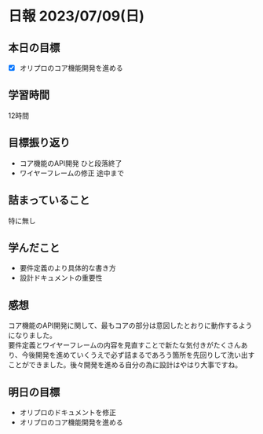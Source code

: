 # 日報 2023/07/09(日)

## 本日の目標
- [x] オリプロのコア機能開発を進める

## 学習時間
12時間

## 目標振り返り
- コア機能のAPI開発 ひと段落終了
- ワイヤーフレームの修正 途中まで

## 詰まっていること
特に無し

## 学んだこと
- 要件定義のより具体的な書き方
- 設計ドキュメントの重要性

## 感想
コア機能のAPI開発に関して、最もコアの部分は意図したとおりに動作するようになりました。  
要件定義とワイヤーフレームの内容を見直すことで新たな気付きがたくさんあり、今後開発を進めていくうえで必ず詰まるであろう箇所を先回りして洗い出すことができました。後々開発を進める自分の為に設計はやはり大事ですね。

## 明日の目標
- オリプロのドキュメントを修正
- オリプロのコア機能開発を進める
